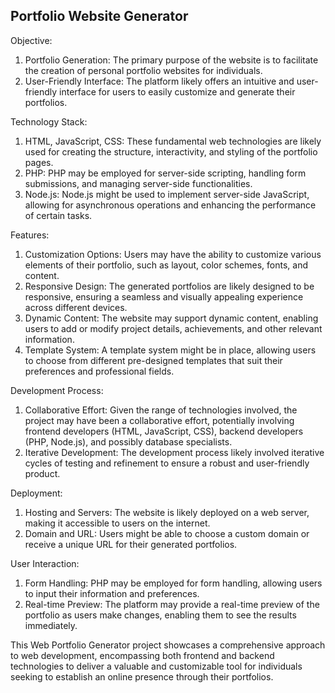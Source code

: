 ## Portfolio Website Generator
Objective:
1. Portfolio Generation: The primary purpose of the website is to facilitate the creation of personal portfolio websites for individuals.
2. User-Friendly Interface: The platform likely offers an intuitive and user-friendly interface for users to easily customize and generate their portfolios.

Technology Stack:
1. HTML, JavaScript, CSS: These fundamental web technologies are likely used for creating the structure, interactivity, and styling of the portfolio pages.
2. PHP: PHP may be employed for server-side scripting, handling form submissions, and managing server-side functionalities.
3. Node.js: Node.js might be used to implement server-side JavaScript, allowing for asynchronous operations and enhancing the performance of certain tasks.

Features:
1. Customization Options: Users may have the ability to customize various elements of their portfolio, such as layout, color schemes, fonts, and content.
2. Responsive Design: The generated portfolios are likely designed to be responsive, ensuring a seamless and visually appealing experience across different devices.
3. Dynamic Content: The website may support dynamic content, enabling users to add or modify project details, achievements, and other relevant information.
4. Template System: A template system might be in place, allowing users to choose from different pre-designed templates that suit their preferences and professional fields.

Development Process:
1. Collaborative Effort: Given the range of technologies involved, the project may have been a collaborative effort, potentially involving frontend developers (HTML, JavaScript, CSS), backend developers (PHP, Node.js), and possibly database specialists.
2. Iterative Development: The development process likely involved iterative cycles of testing and refinement to ensure a robust and user-friendly product.

Deployment:
1. Hosting and Servers: The website is likely deployed on a web server, making it accessible to users on the internet.
2. Domain and URL: Users might be able to choose a custom domain or receive a unique URL for their generated portfolios.

User Interaction:
1. Form Handling: PHP may be employed for form handling, allowing users to input their information and preferences.
2. Real-time Preview: The platform may provide a real-time preview of the portfolio as users make changes, enabling them to see the results immediately.

This Web Portfolio Generator project showcases a comprehensive approach to web development, encompassing both frontend and backend technologies to deliver a valuable and customizable tool for individuals seeking to establish an online presence through their portfolios.
